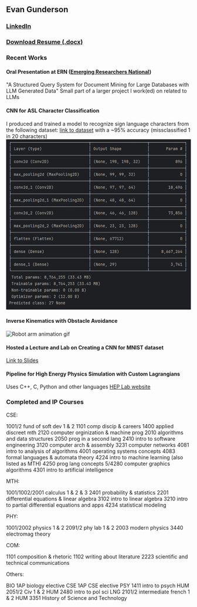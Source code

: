
## Evan Gunderson
### [LinkedIn](https://www.linkedin.com/in/egunderson2004/)
### [Download Resume (.docx)](Fall2024ResumeEvanGunderson.docx)
### Recent Works
#### Oral Presentation at ERN ([Emerging Researchers National](https://emerging-researchers.org/))
"A Structured Query System for Document Mining for Large Databases with LLM Generated Data"
Small part of a larger project I work(ed) on related to LLMs
#### CNN for ASL Character Classification
I produced and trained a model to recognize sign language characters from the following dataset: [link to dataset](https://www.kaggle.com/datasets/grassknoted/asl-alphabet)
with a ~95% accuracy (missclassified 1 in 20 characters)
![Model Architecture](MLModelArchitecture.png)
#### Inverse Kinematics with Obstacle Avoidance
![Robot arm animation gif](animation.gif)
#### Hosted a Lecture and Lab on Creating a CNN for MNIST dataset
[Link to Slides](https://docs.google.com/presentation/d/1WL52Snc8O_rBL7BM6JoHkGTVpNTea9CC7mN0u-srdzk/edit?usp=sharing)
#### Pipeline for High Energy Physics Simulation with Custom Lagrangians
Uses C++, C, Python and other languages
[HEP Lab website](https://research.fit.edu/hep/)

### Completed and IP Courses
CSE:

1001/2 fund of soft dev 1 & 2
1101 comp discip & careers
1400 applied discreet mth
2120 computer orginization & machine prog
2010 algorithms and data structures
2050 prog in a second lang
2410 intro to software engineering
3120 computer arch & assembly
3231 computer networks
4081 intro to analysis of algorithms
4001 operating systems concepts
4083 formal languages & automata theory
4224 intro to machine learning (also listed as MTH)
4250 prog lang concepts
5/4280 computer graphics algorithms
4301 intro to artificial intelligence

MTH:

1001/1002/2001 calculus 1 & 2 & 3
2401 probability & statistics
2201 differential equations & linear algebra
3102 intro to linear algebra
3210 intro to partial differential equations and apps
4234 statistical modeling

PHY:

1001/2002 physics 1 & 2
2091/2 phy lab 1 & 2
2003 modern physics
3440 electromag theory

COM:

1101 composition & rhetoric
1102 writing about literature
2223 scientific and technical communications

Others:

BIO 1AP biology elective
CSE 1AP CSE elective
PSY 1411 intro to psych
HUM 2051/2 Civ 1 & 2
HUM 2480 intro to pol sci
LNG 2101/2 intermediate french 1 & 2
HUM 3351 History of Science and Technology

